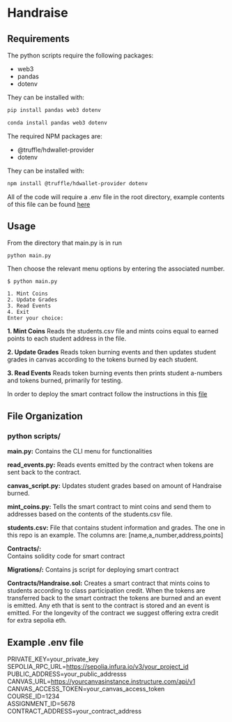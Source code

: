 # Handraise

## Requirements

The python scripts require the following packages:
- web3
- pandas
- dotenv

They can be installed with:
```bash
pip install pandas web3 dotenv
```
```bash
conda install pandas web3 dotenv
```

The required NPM packages are:
- @truffle/hdwallet-provider
- dotenv

They can be installed with:
```bash
npm install @truffle/hdwallet-provider dotenv
```

All of the code will require a .env file in the root directory, example contents of this file can be found [here](#example-env-file)

## Usage

From the directory that main.py is in run 
```
python main.py
```
Then choose the relevant menu options by entering the associated number.

```
$ python main.py

1. Mint Coins
2. Update Grades
3. Read Events
4. Exit
Enter your choice:

```

**1. Mint Coins**
Reads the students.csv file and mints coins equal to earned points to each student address in the file.

**2. Update Grades**
Reads token burning events and then updates student grades in canvas according to the tokens burned by each student.

**3. Read Events**
Reads token burning events then prints student a-numbers and tokens burned, primarily for testing.

In order to deploy the smart contract follow the instructions in this [file](truffle_deployment_instructions.md)

## File Organization

### python scripts/

**main.py:** 
Contains the CLI menu for functionalities

**read_events.py:** 
Reads events emitted by the contract when tokens are sent back to the contract. 

**canvas_script.py:** 
Updates student grades based on amount of Handraise burned.

**mint_coins.py:** 
Tells the smart contract to mint coins and send them to addresses based on the contents of the students.csv file.

**students.csv:** 
File that contains student information and grades. The one in this repo is an example.
The columns are: [name,a_number,address,points]

**Contracts/:**  
Contains solidity code for smart contract

**Migrations/:** 
Contains js script for deploying smart contract

**Contracts/Handraise.sol:** 
Creates a smart contract that mints coins to students according to class participation credit.
When the tokens are transferred back to the smart contract the tokens are burned and an event is emitted.
Any eth that is sent to the contract is stored and an event is emitted. For the longevity of the contract we suggest 
offering extra credit for extra sepolia eth.



## Example .env file

PRIVATE_KEY=your_private_key\
SEPOLIA_RPC_URL=https://sepolia.infura.io/v3/your_project_id \
PUBLIC_ADDRESS=your_public_addresss\
CANVAS_URL=https://yourcanvasinstance.instructure.com/api/v1
CANVAS_ACCESS_TOKEN=your_canvas_access_token\
COURSE_ID=1234\
ASSIGNMENT_ID=5678\
CONTRACT_ADDRESS=your_contract_address
